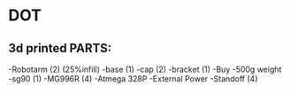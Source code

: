 # DOT
## 3d printed PARTS:
-Robotarm (2) (25%infill)
-base (1)
-cap (2)
-bracket (1)
-Buy 
-500g weight
-sg90 (1)
-MG996R (4)
-Atmega 328P
-External Power
-Standoff (4)

